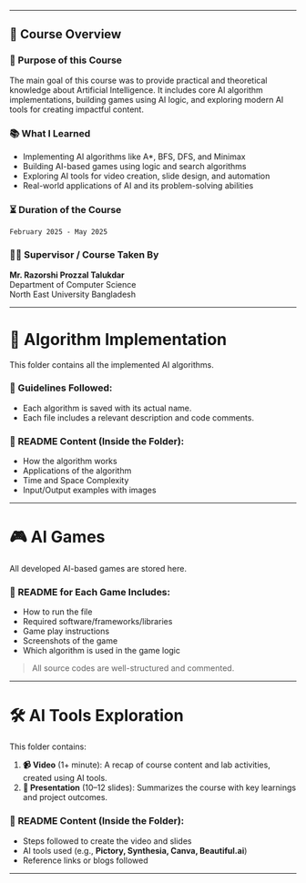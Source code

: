 
---

## 📝 Course Overview

### 🎯 Purpose of this Course
The main goal of this course was to provide practical and theoretical knowledge about Artificial Intelligence. It includes core AI algorithm implementations, building games using AI logic, and exploring modern AI tools for creating impactful content.

### 📚 What I Learned
- Implementing AI algorithms like A*, BFS, DFS, and Minimax
- Building AI-based games using logic and search algorithms
- Exploring AI tools for video creation, slide design, and automation
- Real-world applications of AI and its problem-solving abilities

### ⏳ Duration of the Course
`February 2025 - May 2025`

### 👨‍🏫 Supervisor / Course Taken By
**Mr. Razorshi Prozzal Talukdar**  
Department of Computer Science  
North East University Bangladesh

---

# 📂 Algorithm Implementation

This folder contains all the implemented AI algorithms.

### 📌 Guidelines Followed:
- Each algorithm is saved with its actual name.
- Each file includes a relevant description and code comments.

### 📘 README Content (Inside the Folder):
- How the algorithm works
- Applications of the algorithm
- Time and Space Complexity
- Input/Output examples with images

---

# 🎮 AI Games

All developed AI-based games are stored here.

### 📘 README for Each Game Includes:
- How to run the file
- Required software/frameworks/libraries
- Game play instructions
- Screenshots of the game
- Which algorithm is used in the game logic

> All source codes are well-structured and commented.

---

# 🛠️ AI Tools Exploration

This folder contains:
1. **📹 Video** (1+ minute): A recap of course content and lab activities, created using AI tools.
2. **📑 Presentation** (10–12 slides): Summarizes the course with key learnings and project outcomes.

### 📘 README Content (Inside the Folder):
- Steps followed to create the video and slides
- AI tools used (e.g., **Pictory, Synthesia, Canva, Beautiful.ai**)
- Reference links or blogs followed

---
